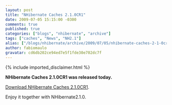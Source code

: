 ```yaml
---
layout: post
title: "NHibernate Caches 2.1.0CR1"
date: 2009-07-05 15:15:00 -0300
comments: true
published: true
categories: ["blogs", "nhibernate", "archive"]
tags: ["caches", "News", "NH2.1"]
alias: ["/blogs/nhibernate/archive/2009/07/05/nhibernate-caches-2-1-0cr1.aspx"]
author: fabiomaulo
gravatar: cd6db202ce94ed7e5f1fde30e702dc7f
---
```

{% include imported_disclaimer.html %}
<p>
<p><strong>NHibernate Caches 2.1.0CR1 was released today.</strong></p>
<p><a target="_blank" href="https://sourceforge.net/projects/nhcontrib/files/NHibernate.Caches/NHCH2.1.0CR1-bin.zip">Download NHibernate Caches 2.1.0CR1</a>.</p>
<p>Enjoy it together with NHibernate2.1.0.</p>
</p>
